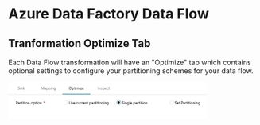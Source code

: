 # Azure Data Factory Data Flow

## Tranformation Optimize Tab

Each Data Flow transformation will have an "Optimize" tab which contains optional settings to configure your partitioning schemes for your data flow.

<img src="images/opt001.png" width="400">
